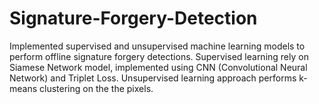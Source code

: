 # Signature-Forgery-Detection

Implemented supervised and unsupervised machine learning models to perform offline signature forgery detections.
Supervised learning rely on Siamese Network model, implemented using CNN (Convolutional Neural Network) and Triplet Loss.
Unsupervised learning approach performs k-means clustering on the the pixels.
